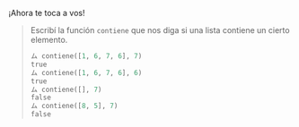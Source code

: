 ¡Ahora te toca a vos!

> Escribí la función `contiene` que nos diga si una lista contiene un cierto elemento.
>
> ```python
> ム contiene([1, 6, 7, 6], 7)
> true
> ム contiene([1, 6, 7, 6], 6)
> true
> ム contiene([], 7)
> false
> ム contiene([8, 5], 7)
> false
> ```

